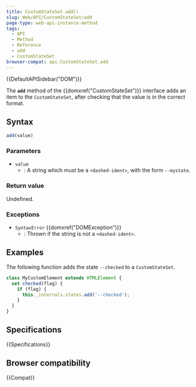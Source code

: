 ```yaml
---
title: CustomStateSet.add()
slug: Web/API/CustomStateSet/add
page-type: web-api-instance-method
tags:
  - API
  - Method
  - Reference
  - add
  - CustomStateSet
browser-compat: api.CustomStateSet.add
---
```

{{DefaultAPISidebar("DOM")}}

The **`add`** method of the {{domxref("CustomStateSet")}} interface adds an item to the `CustomStateSet`, after checking that the value is in the correct format.

## Syntax

```js
add(value)
```

### Parameters

- `value`
  - : A string which must be a `<dashed-ident>`, with the form `--mystate`.

### Return value

Undefined.

### Exceptions

- `SyntaxError` {{domxref("DOMException")}}
  - : Thrown if the string is not a `<dashed-ident>`.

## Examples

The following function adds the state `--checked` to a `CustomStateSet`.

```js
class MyCustomElement extends HTMLElement {
  set checked(flag) {
    if (flag) {
      this._internals.states.add('--checked');
    }
  }
}
```

## Specifications

{{Specifications}}

## Browser compatibility

{{Compat}}
